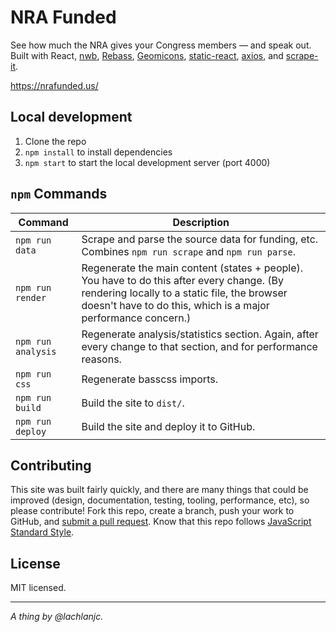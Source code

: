 # NRA Funded

See how much the NRA gives your Congress members — and speak out. Built with React, [nwb](https://github.com/insin/nwb), [Rebass](http://jxnblk.com/rebass), [Geomicons](http://jxnblk.com/react-geomicons), [static-react](https://github.com/jxnblk/static-react), [axios](https://github.com/mzabriskie/axios), and [scrape-it](https://github.com/IonicaBizau/scrape-it).

https://nrafunded.us/

## Local development

1. Clone the repo
2. `npm install` to install dependencies
3. `npm start` to start the local development server (port 4000)

## `npm` Commands

Command | Description
--- | ---
`npm run data` | Scrape and parse the source data for funding, etc. Combines `npm run scrape` and `npm run parse`.
`npm run render` | Regenerate the main content (states + people). You have to do this after every change. (By rendering locally to a static file, the browser doesn't have to do this, which is a major performance concern.)
`npm run analysis` | Regenerate analysis/statistics section. Again, after every change to that section, and for performance reasons.
`npm run css` | Regenerate basscss imports.
`npm run build` | Build the site to `dist/`.
`npm run deploy` | Build the site and deploy it to GitHub.

## Contributing

This site was built fairly quickly, and there are many things that could be improved (design, documentation, testing, tooling, performance, etc), so please contribute! Fork this repo, create a branch, push your work to GitHub, and [submit a pull request](https://github.com/lachlanjc/nrafunded/compare). Know that this repo follows [JavaScript Standard Style](http://standardjs.com).

## License

MIT licensed.

___

*A thing by @lachlanjc.*
